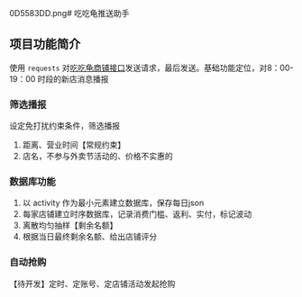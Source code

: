 0D5583DD.png# 吃吃龟推送助手

## 项目功能简介

使用 `requests` 对[吃吃龟商铺接口](https://shop.laiyangni.com/api/lyn/wechat/home/shopInfo/v2)发送请求，最后发送。基础功能定位，对8：00-19：00 时段的新店消息播报

### 筛选播报

设定免打扰约束条件，筛选播报

1. 距离、营业时间【常规约束】
2. 店名，不参与外卖节活动的、价格不实惠的

### 数据库功能

1. 以 activity 作为最小元素建立数据库，保存每日json
2. 每家店铺建立时序数据库，记录消费门槛、返利、实付，标记波动
3. 离散均匀抽样【剩余名额】
4. 根据当日最终剩余名额、给出店铺评分

### 自动抢购

【待开发】定时、定账号、定店铺活动发起抢购
